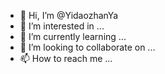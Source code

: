 - 👋 Hi, I’m @YidaozhanYa
- 👀 I’m interested in ...
- 🌱 I’m currently learning ...
- 💞️ I’m looking to collaborate on ...
- 📫 How to reach me ...

<!---
YidaozhanYa/YidaozhanYa is a ✨ special ✨ repository because its `README.md` (this file) appears on your GitHub profile.
You can click the Preview link to take a look at your changes.
--->
